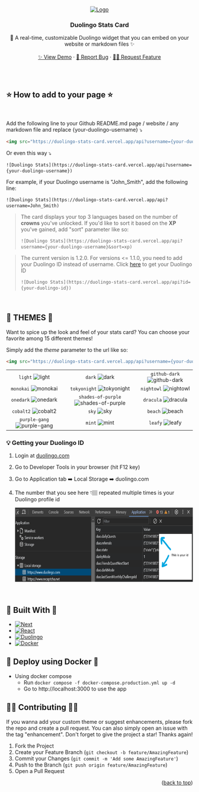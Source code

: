 <a username="readme-top"></a>
<!-- PROJECT LOGO -->
<br />
<div align="center">
  <a href="https://github.com/KevzPeter/Duolingo-Stats-Card">
    <img src="https://duolingo-stats-card.vercel.app/api?username=Kevin_Peter" alt="Logo">
  </a>

  <h3 align="center">Duolingo Stats Card</h3>

  <p align="center">
    🦉 A real-time, customizable Duolingo widget that you can embed on your website or markdown files ✨
    <br />
    <br />
    <a href="https://duolingo-stats-card.vercel.app/">✨ View Demo</a>
    ·
    <a href="https://github.com/KevzPeter/duolingo-stats-card/issues">🐛 Report Bug</a>
    ·
    <a href="https://github.com/KevzPeter/duolingo-stats-card/issues">💁🏽 Request Feature</a>
  </p>
</div>

<br />
<br />

## ⭐ How to add to your page ⭐
<br/>

Add the following line to your Github README.md page / website / any markdown file and replace {your-duolingo-username} ⤵️

```html
<img src="https://duolingo-stats-card.vercel.app/api?username={your-duolingo-username}" alt="Duolingo Stats"/>
```
 
Or even this way ⤵️

```mark
![Duolingo Stats](https://duolingo-stats-card.vercel.app/api?username={your-duolingo-username})
```

For example, if your Duolingo username is "John_Smith", add the following line:

```mark
![Duolingo Stats](https://duolingo-stats-card.vercel.app/api?username=John_Smith)
```

>  The card displays your top 3 languages based on the number of **crowns** you've unlocked. If you'd like to sort it based on the **XP** you've gained, add "sort" parameter like so:
  > ```mark
  > ![Duolingo Stats](https://duolingo-stats-card.vercel.app/api?username={your-duolingo-username}&sort=xp)
  > ```


> The current version is 1.2.0. For versions <= 1.1.0, you need to add your Duolingo ID instead of username. Click [here](#getting-your-duolingo-id) to get your Duolingo ID
> ```
> ![Duolingo Stats](https://duolingo-stats-card.vercel.app/api?id={your-duolingo-id})
> ```

<br/>

## 🎨 THEMES 🎨

Want to spice up the look and feel of your stats card?
You can choose your favorite among 15 different themes!

Simply add the *theme* parameter to the url like so:

```html
<img src="https://duolingo-stats-card.vercel.app/api?username={your-duolingo-username}&theme={your-theme}" alt="Duolingo Stats"/>
```

| | | |
| :--: | :--: | :--: |
| `light` ![light][light] | `dark` ![dark][dark] | `github-dark` ![github-dark][github-dark] |
| `monokai` ![monokai][monokai] | `tokyonight` ![tokyonight][tokyonight] | `nightowl` ![nightowl][nightowl] |
| `onedark` ![onedark][onedark] | `shades-of-purple` ![shades-of-purple][shades-of-purple] | `dracula` ![dracula][dracula] |
| `cobalt2` ![cobalt2][cobalt2] | `sky` ![sky][sky] | `beach` ![beach][beach] |
| `purple-gang` ![purple-gang][purple-gang] | `mint` ![mint][mint] | `leafy` ![leafy][leafy] |

[light]: https://duolingo-stats-card.vercel.app/api?username=Kevin_Peter&theme=light
[dark]: https://duolingo-stats-card.vercel.app/api?username=Kevin_Peter&theme=dark
[github-dark]: https://duolingo-stats-card.vercel.app/api?username=Kevin_Peter&theme=github-dark
[monokai]: https://duolingo-stats-card.vercel.app/api?username=Kevin_Peter&theme=monokai
[tokyonight]: https://duolingo-stats-card.vercel.app/api?username=Kevin_Peter&theme=tokyonight
[nightowl]: https://duolingo-stats-card.vercel.app/api?username=Kevin_Peter&theme=nightowl
[onedark]: https://duolingo-stats-card.vercel.app/api?username=Kevin_Peter&theme=onedark
[shades-of-purple]: https://duolingo-stats-card.vercel.app/api?username=Kevin_Peter&theme=shades-of-purple
[dracula]: https://duolingo-stats-card.vercel.app/api?username=Kevin_Peter&theme=dracula
[cobalt2]: https://duolingo-stats-card.vercel.app/api?username=Kevin_Peter&theme=cobalt2
[sky]: https://duolingo-stats-card.vercel.app/api?username=Kevin_Peter&theme=sky
[beach]: https://duolingo-stats-card.vercel.app/api?username=Kevin_Peter&theme=beach
[purple-gang]: https://duolingo-stats-card.vercel.app/api?username=Kevin_Peter&theme=purple-gang
[mint]: https://duolingo-stats-card.vercel.app/api?username=Kevin_Peter&theme=mint
[leafy]: https://duolingo-stats-card.vercel.app/api?username=Kevin_Peter&theme=leafy


### 💡 Getting your Duolingo ID

1. Login at [duolingo.com](duolingo.com)
2. Go to Developer Tools in your browser (hit F12 key)
3. Go to Application tab ➡️ Local Storage ➡️ duolingo.com
4. The number that you see here 👇🏽 repeated multiple times is your Duolingo profile id

   <img src="media/devtools.png" alt="Devtools" height="200" width="697">

<br />


<!-- BUILT WITH -->
## 🔧 Built With 🔧

* [![Next][Next.js]][Next-url]
* [![React][React.js]][React-url]
* [![Duolingo][Duolingo]][Duolingo-url]
* [![Docker][Docker]][Docker-url]

<!--DEPLOYMENT-->
## 🐋 Deploy using Docker 🐋
- Using docker compose
  * Run `docker compose -f docker-compose.production.yml up -d`
  * Go to http://localhost:3000 to use the app

<!-- CONTRIBUTING -->
## 🙌🏼 Contributing 🙌🏼

If you wanna add your custom theme or suggest enhancements, please fork the repo and create a pull request. You can also simply open an issue with the tag "enhancement".
Don't forget to give the project a star! Thanks again!

1. Fork the Project
2. Create your Feature Branch (`git checkout -b feature/AmazingFeature`)
3. Commit your Changes (`git commit -m 'Add some AmazingFeature'`)
4. Push to the Branch (`git push origin feature/AmazingFeature`)
5. Open a Pull Request

<p align="right">(<a href="#readme-top">back to top</a>)</p>


<!-- MARKDOWN LINKS & IMAGES -->
<!-- https://www.markdownguide.org/basic-syntax/#reference-style-links -->
[contributors-shield]: https://img.shields.io/github/contributors/othneildrew/Best-README-Template.svg?style=for-the-badge
[contributors-url]: https://github.com/othneildrew/Best-README-Template/graphs/contributors
[forks-shield]: https://img.shields.io/github/forks/othneildrew/Best-README-Template.svg?style=for-the-badge
[forks-url]: https://github.com/othneildrew/Best-README-Template/network/members
[stars-shield]: https://img.shields.io/github/stars/othneildrew/Best-README-Template.svg?style=for-the-badge
[stars-url]: https://github.com/othneildrew/Best-README-Template/stargazers
[issues-shield]: https://img.shields.io/github/issues/othneildrew/Best-README-Template.svg?style=for-the-badge
[issues-url]: https://github.com/othneildrew/Best-README-Template/issues
[license-shield]: https://img.shields.io/github/license/othneildrew/Best-README-Template.svg?style=for-the-badge
[license-url]: https://github.com/othneildrew/Best-README-Template/blob/master/LICENSE.txt
[linkedin-shield]: https://img.shields.io/badge/-LinkedIn-black.svg?style=for-the-badge&logo=linkedin&colorB=555
[linkedin-url]: https://linkedin.com/in/othneildrew
[product-screenshot]: images/screenshot.png
[Next.js]: https://img.shields.io/badge/next.js-000000?style=for-the-badge&logo=nextdotjs&logoColor=white
[Next-url]: https://nextjs.org/
[React.js]: https://img.shields.io/badge/React-20232A?style=for-the-badge&logo=react&logoColor=61DAFB
[React-url]: https://reactjs.org/
[Docker]: https://img.shields.io/badge/docker-%230db7ed.svg?style=for-the-badge&logo=docker&logoColor=white
[Docker-url]: https://docker.com/
[Duolingo]: https://img.shields.io/badge/Duolingo-%234DC730.svg?style=for-the-badge&logo=Duolingo&logoColor=white
[Duolingo-url]: https://duolingo.com/
[Vue.js]: https://img.shields.io/badge/Vue.js-35495E?style=for-the-badge&logo=vuedotjs&logoColor=4FC08D
[Vue-url]: https://vuejs.org/
[Angular.io]: https://img.shields.io/badge/Angular-DD0031?style=for-the-badge&logo=angular&logoColor=white
[Angular-url]: https://angular.io/
